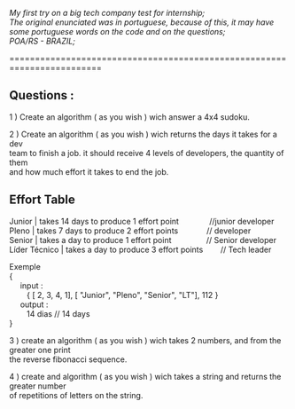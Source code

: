 *My first try on a big tech company test for internship;  
The original enunciated was in portuguese, because of this, 
it may have some portuguese words on the code and on the questions;  
POA/RS - BRAZIL;*  
  
========================================================================  
  
## **Questions :**  
  
1 ) Create an algorithm ( as you wish ) wich answer a 4x4 sudoku.  
  
2 ) Create an algorithm ( as you wish ) wich returns the days it takes for a dev  
team to finish a job. it should receive 4 levels of developers, the quantity of them  
and how much effort it takes to end the job.  
  
## Effort Table  
Junior | takes 14 days to produce 1 effort point &nbsp;&nbsp;&nbsp;&nbsp;&nbsp;&nbsp;&nbsp;&nbsp;&nbsp;&nbsp;&nbsp;&nbsp; //junior developer   
Pleno  | takes 7 days to produce 2 effort points &nbsp;&nbsp;&nbsp;&nbsp;&nbsp;&nbsp;&nbsp;&nbsp;&nbsp;&nbsp;&nbsp; // developer   
Senior | takes a day to produce 1 effort point &nbsp;&nbsp;&nbsp;&nbsp;&nbsp;&nbsp;&nbsp;&nbsp;&nbsp;&nbsp;&nbsp;&nbsp;&nbsp;&nbsp; // Senior developer   
Líder Técnico | takes a day to produce 3 effort points &nbsp;&nbsp;&nbsp;&nbsp;&nbsp;&nbsp; // Tech leader   
  
Exemple  
{  
&nbsp;&nbsp;&nbsp;&nbsp; input :  
&nbsp;&nbsp;&nbsp;&nbsp;&nbsp;&nbsp;&nbsp; { [ 2, 3, 4, 1], [ "Junior", "Pleno", "Senior", "LT"], 112 }    
&nbsp;&nbsp;&nbsp;&nbsp; output :  
&nbsp;&nbsp;&nbsp;&nbsp;&nbsp;&nbsp;&nbsp; 14 dias    // 14 days   
}  
  
3 )  create an algorithm ( as you wish ) wich takes 2 numbers, and from the greater one print  
the reverse fibonacci sequence.  
  
4 ) create and algorithm ( as you wish ) wich takes a string and returns the greater number  
of repetitions of letters on the string.  
